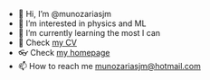 - 👋 Hi, I’m @munozariasjm
- 👀 I’m interested in physics and ML 
- 🌱 I’m currently learning the most I can
- 📜 Check [my CV](http://munozariasjm.pythonanywhere.com/)
- 👓 Check [my homepage](https://munozariasjm.github.io/)
- 📫 How to reach me munozariasjm@hotmail.com

<!---
munozariasjm/munozariasjm is a ✨ special ✨ repository because its `README.md` (this file) appears on your GitHub profile.
You can click the Preview link to take a look at your changes.
--->
